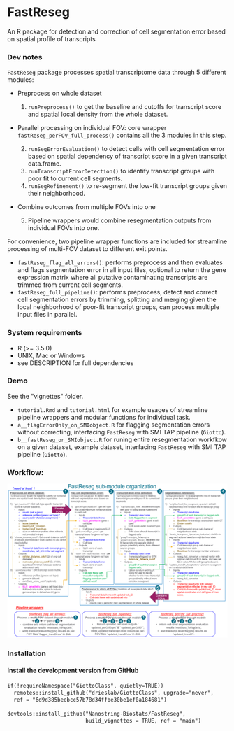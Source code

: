 # FastReseg
 An R package for detection and correction of cell segmentation error based on spatial profile of transcripts
 
### Dev notes 
`FastReseg` package processes spatial transcriptome data through 5 different modules: 

* Preprocess on whole dataset

  1) `runPreprocess()` to get the baseline and cutoffs for transcript score and spatial local density from the whole dataset.

* Parallel processing on individual FOV: core wrapper `fastReseg_perFOV_full_process()` contains all the 3 modules in this step. 

  2) `runSegErrorEvaluation()` to detect cells with cell segmentation error based on spatial dependency of transcript score in a given transcript data.frame.
  3) `runTranscriptErrorDetection()` to identify transcript groups with poor fit to current cell segments. 
  4) `runSegRefinement()` to re-segment the low-fit transcript groups given their neighborhood.

* Combine outcomes from multiple FOVs into one

  5) Pipeline wrappers would combine resegmentation outputs from individual FOVs into one.

For convenience, two pipeline wrapper functions are included for streamline processing of multi-FOV dataset to different exit points.

- `fastReseg_flag_all_errors()`: performs preprocess and then evaluates and flags segmentation error in all input files, optional to return the gene expression matrix where all putative contaminating transcripts are trimmed from current cell segments.
- `fastReseg_full_pipeline()`: performs preprocess, detect and correct cell segmentation errors by trimming, splitting and merging given the local neighborhood of poor-fit transcript groups, can process multiple input files in parallel.   

### System requirements
- R (>= 3.5.0)
- UNIX, Mac or Windows
- see DESCRIPTION for full dependencies

### Demo
See the "vignettes" folder. 

- `tutorial.Rmd` and `tutorial.html` for example usages of streamline pipeline wrappers and modular functions for individual task.
- `a__flagErrorOnly_on_SMIobject.R` for flagging segmentation errors without correcting, interfacing `FastReseg` with SMI TAP pipeline (`Giotto`).
- `b__fastReseg_on_SMIobject.R` for runing entire resegmentation workfkow on a given dataset, example dataset, interfacing `FastReseg` with SMI TAP pipeline (`Giotto`).


### Workflow:
![Schematic of FastReseg workflow](man/figures/README-FastReseg_diagram.png)


### Installation
#### Install the development version from GitHub
```
if(!requireNamespace("GiottoClass", quietly=TRUE))
  remotes::install_github("drieslab/GiottoClass", upgrade="never", 
  ref = "6d9d385beebcc57b78d34ffbe30be1ef0a184681")
  
devtools::install_github("Nanostring-Biostats/FastReseg", 
                         build_vignettes = TRUE, ref = "main")
```
